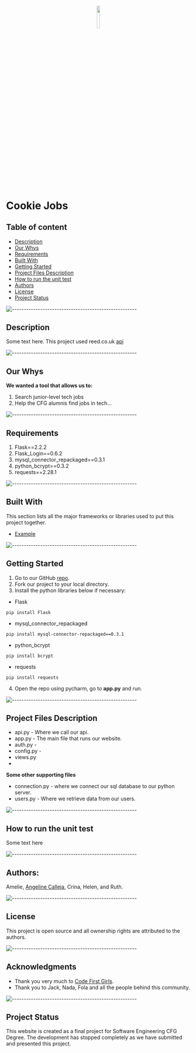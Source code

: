 <p align="center"><img width=12.5% src="https://github.com/agcdtmr/cfg_group_project/blob/home_html_edited/static/cookie-jobs-logo.png"></p>

# Cookie Jobs 

## Table of content
- [Description](#Description)
- [Our Whys](#Our-Whys)
- [Requirements](#Requirements)
- [Built With](#Built-With)
- [Getting Started](#Getting-Started)
- [Project Files Description](#Project-Files-Description)
- [How to run the unit test](#how-to-run-the-unit-test)
- [Authors](#Authors)
- [License](#License)
- [Project Status](#Project-Status)

![-----------------------------------------------------](https://raw.githubusercontent.com/andreasbm/readme/master/assets/lines/rainbow.png)

## Description
Some text here. This project used reed.co.uk [api](https://www.reed.co.uk/api)

![-----------------------------------------------------](https://raw.githubusercontent.com/andreasbm/readme/master/assets/lines/rainbow.png)

## Our Whys
**We wanted a tool that allows us to:**
1. Search junior-level tech jobs
2. Help the CFG alumnis find jobs in tech...

![-----------------------------------------------------](https://raw.githubusercontent.com/andreasbm/readme/master/assets/lines/rainbow.png)

## Requirements
1. Flask==2.2.2 
2. Flask_Login==0.6.2 
3. mysql_connector_repackaged==0.3.1 
4. python_bcrypt==0.3.2 
5. requests==2.28.1

![-----------------------------------------------------](https://raw.githubusercontent.com/andreasbm/readme/master/assets/lines/rainbow.png)

## Built With
This section lists all the major frameworks or libraries used to put this project together.
- [Example](Next.js)

![-----------------------------------------------------](https://raw.githubusercontent.com/andreasbm/readme/master/assets/lines/rainbow.png)

## Getting Started
1. Go to our GitHub [repo](https://github.com/agcdtmr/cfg_group_project).
2. Fork our project to your local directory.
3. Install the python libraries below if necessary:
- Flask
```
pip install Flask
```

- mysql_connector_repackaged
```
pip install mysql-connector-repackaged==0.3.1
```

- python_bcrypt
```
pip install bcrypt
```

- requests
```
pip install requests
```

4. Open the repo using pycharm, go to **app.py** and run.

![-----------------------------------------------------](https://raw.githubusercontent.com/andreasbm/readme/master/assets/lines/rainbow.png)

## Project Files Description
- api.py - Where we call our api.
- app.py - The main file that runs our website.
- auth.py - 
- config.py -
- views.py
- 


**Some other supporting files**
- connection.py - where we connect our sql database to our python server.
- users.py - Where we retrieve data from our users.


![-----------------------------------------------------](https://raw.githubusercontent.com/andreasbm/readme/master/assets/lines/rainbow.png)

## How to run the unit test
Some text here

![-----------------------------------------------------](https://raw.githubusercontent.com/andreasbm/readme/master/assets/lines/rainbow.png)

## Authors:
Amelie, [Angeline Calleja](https://www.linkedin.com/in/anjcalleja/), Crina, Helen, and Ruth.

![-----------------------------------------------------](https://raw.githubusercontent.com/andreasbm/readme/master/assets/lines/rainbow.png)

## License
This project is open source and all ownership rights are attributed to the authors.

![-----------------------------------------------------](https://raw.githubusercontent.com/andreasbm/readme/master/assets/lines/rainbow.png)

## Acknowledgments
- Thank you very much to [Code First Girls](https://codefirstgirls.com/).
- Thank you to Jack, Nada, Fola and all the people behind this community.

![-----------------------------------------------------](https://raw.githubusercontent.com/andreasbm/readme/master/assets/lines/rainbow.png)

## Project Status
This website is created as a final project for Software Engineering CFG Degree.
The development has stopped completely as we have submitted and presented this project.